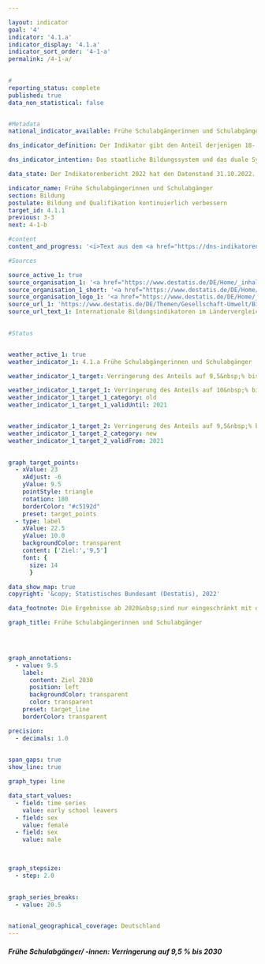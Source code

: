 ```yaml
---

layout: indicator    
goal: '4'    
indicator: '4.1.a'    
indicator_display: '4.1.a'    
indicator_sort_order: '4-1-a'    
permalink: /4-1-a/    
    

#
reporting_status: complete    
published: true    
data_non_statistical: false    


#Metadata    
national_indicator_available: Frühe Schulabgängerinnen und Schulabgänger    

dns_indicator_definition: Der Indikator gibt den Anteil derjenigen 18- bis 24-Jährigen an allen Personen derselben Altersgruppe an, die weder über eine Hochschulzugangsberechtigung wie Abitur oder die Fachhochschulreife noch über eine abgeschlossene Berufsausbildung verfügen und die derzeit nicht an Aus- und Weiterbildungsmaßnahmen teilnehmen.    

dns_indicator_intention: Das staatliche Bildungssystem und das duale System der Berufsausbildung sind die Eckpfeiler einer zukunftsorientierten Qualifikation für junge Menschen in Deutschland. Fehlende Schul- und Berufsabschlüsse bedeuten ein erhöhtes Armutsrisiko und eine daraus resultierende stärkere Belastung der Sozialsysteme. Für das Jahr 2030&nbsp;ist das Ziel, diesen Anteil auf 9,5&nbsp;% zu senken.    

data_state: Der Indikatorenbericht 2022 hat den Datenstand 31.10.2022. Die Daten auf dieser Plattform werden regelmäßig aktualisiert, sodass online aktuellere Daten verfügbar sein können als im <a href="https://dns-indikatoren.de/assets/publications/reports/de/2022.pdf">Indikatorenbericht 2022</a> veröffentlicht.    

indicator_name: Frühe Schulabgängerinnen und Schulabgänger    
section: Bildung    
postulate: Bildung und Qualifikation kontinuierlich verbessern    
target_id: 4.1.1    
previous: 3-3    
next: 4-1-b    

#content     
content_and_progress: '<i>Text aus dem <a href="https://dns-indikatoren.de/assets/publications/reports/de/2022.pdf">Indikatorenbericht 2022&nbsp;</a></i><br><br>Hinter dem Begriff „frühe Schulabgängerinnen und -abgänger“ verbergen sich nicht die jungen „Überfliegerinnen und Überflieger“, die vor Ende der Regelschulzeit einen Schulabschluss erlangen. Auch ist der Begriff nicht mit Schulabbrecherinnen <abbr title="beziehungsweise">bzw.</abbr> -abbrechern zu verwechseln. Vielmehr handelt es sich hierbei um Personen im Alter zwischen 18&nbsp;und 24&nbsp;Jahren, die weder über eine Hochschulzugangsberechtigung wie Abitur oder die Fachhochschulreife noch über eine abgeschlossene Berufsausbildung verfügen und die derzeit nicht an Aus- und Weiterbildungsmaßnahmen teilnehmen. Das bedeutet, dass auch junge Menschen, die beispielsweise die Haupt- oder die Realschule erfolgreich abgeschlossen haben, sich aber nicht mehr im Bildungsprozess befinden, als frühe Schulabgängerinnen <abbr title="beziehungsweise">bzw.</abbr> -abgänger gezählt werden.<br><br>Die Angaben stammen aus dem Mikrozensus, dessen jährliche Stichprobenerhebung 1&nbsp;% der Bevölkerung in Deutschland umfasst. Aus dem Indikator lässt sich nicht ableiten, wann und welche Art von Bildungseinrichtung die Personen zuletzt besucht haben. Ergänzende Informationen bietet die jährliche Schulstatistik, eine koordinierte Länderstatistik, die vom Statistischen Bundesamt veröffentlicht wird.<br><br>Im Jahr 2019&nbsp;lag der Wert des Indikators bei 10,3&nbsp;%. Dies entspricht insgesamt 625&nbsp;000&nbsp;jungen Menschen ohne Abschluss des Sekundarbereichs II, die sich nicht oder nicht mehr in (Aus-) Bildung oder Weiterbildung befanden. Der Wert des Indikators stieg ab 2014&nbsp;(9,5&nbsp;%) leicht an und entwickelte sich damit entgegen der gewünschten Richtung. Bei einer Fortsetzung des derzeitigen Trends würde das Ziel von 9,5&nbsp;% für das Jahr 2030&nbsp;nicht erreicht werden.<br><br>Bei den geschlechtsspezifischen Quoten für den Indikator gab es zwischen 1999&nbsp;und 2005&nbsp;keine systematischen Unterschiede zwischen Frauen und Männern. Seit 2006&nbsp;ist die Quote für Frauen niedriger als die für Männer. So lag der Wert für Frauen im Jahr 2019&nbsp;bei 8,7&nbsp;% und für Männer bei 11,8&nbsp;%.<br><br>Laut Schulstatistik haben 2019&nbsp;insgesamt rund 53&nbsp;000&nbsp;junge Menschen (7,0&nbsp;% der gleichaltrigen Wohnbevölkerung) die Schule ohne einen Hauptschulabschluss verlassen. Dies entspricht im Vergleich zu 1999&nbsp;einem Rückgang um knapp ein Drittel. Auch hier ist der Anteil bei jungen Frauen nach wie vor deutlich geringer (5,0&nbsp;%) als bei jungen Männern (9,0&nbsp;%).<br><br>Dagegen erreichten im Jahr 2019&nbsp;17,4&nbsp;% (132&nbsp;429) der gleichaltrigen Wohnbevölkerung einen Hauptschulabschluss, 44,5&nbsp;% (337&nbsp;578) einen mittleren Abschluss, 32,1&nbsp;% (277&nbsp;308) die allgemeine Hochschulreife und 0,1&nbsp;% (624) die Fachhochschulreife. Im Zeitverlauf seit 1999&nbsp;zeigen sich bei zwei Abschlussarten besonders starke Veränderungen. So nahm der Anteil der Personen mit Hauptschulabschluss um 8,7&nbsp;Prozentpunkte ab, während der Anteil der Personen mit allgemeiner Hochschulreife um 7,4&nbsp;Prozentpunkte anstieg (jeweils bezogen auf die gleichaltrige Bevölkerung).'    

#Sources    

source_active_1: true
source_organisation_1: '<a href="https://www.destatis.de/DE/Home/_inhalt.html">Statistisches Bundesamt</a>'
source_organisation_1_short: '<a href="https://www.destatis.de/DE/Home/_inhalt.html">Statistisches Bundesamt</a>'
source_organisation_logo_1: '<a href="https://www.destatis.de/DE/Home/_inhalt.html"><img src="https://dnsUpgradeEnvironment.github.io/dns-indicators/public/OrgImgDe/destatis.png" alt="Statistisches Bundesamt" title=" Klicken Sie hier um zur Homepage der Organisation Statistisches Bundesamt zu gelangen." style="height:60px; width:148px; border: transparent"/></a>'
source_url_1: 'https://www.destatis.de/DE/Themen/Gesellschaft-Umwelt/Bildung-Forschung-Kultur/Bildungsstand/_inhalt.html#sprg233662'
source_url_text_1: Internationale Bildungsindikatoren im Ländervergleich
    

#Status    


weather_active_1: true
weather_indicator_1: 4.1.a Frühe Schulabgängerinnen und Schulabgänger

weather_indicator_1_target: Verringerung des Anteils auf 9,5&nbsp;% bis 2030

weather_indicator_1_target_1: Verringerung des Anteils auf 10&nbsp;% bis 2020
weather_indicator_1_target_1_category: old
weather_indicator_1_target_1_validUntil: 2021


weather_indicator_1_target_2: Verringerung des Anteils auf 9,5&nbsp;% bis 2030
weather_indicator_1_target_2_category: new
weather_indicator_1_target_2_validFrom: 2021
    

graph_target_points:
  - xValue: 23
    xAdjust: -6
    yValue: 9.5
    pointStyle: triangle
    rotation: 180
    borderColor: "#c5192d"
    preset: target_points
  - type: label
    xValue: 22.5
    yValue: 10.0
    backgroundColor: transparent
    content: ['Ziel:','9,5']
    font: {
      size: 14
      }    

data_show_map: true    
copyright: '&copy; Statistisches Bundesamt (Destatis), 2022'    

data_footnote: Die Ergebnisse ab 2020&nbsp;sind nur eingeschränkt mit den Vorjahren vergleichbar.    

graph_title: Frühe Schulabgängerinnen und Schulabgänger    

    


graph_annotations:
  - value: 9.5
    label:
      content: Ziel 2030
      position: left
      backgroundColor: transparent
      color: transparent
    preset: target_line
    borderColor: transparent    

precision: 
  - decimals: 1.0
        

span_gaps: true    
show_line: true    

graph_type: line    

data_start_values: 
  - field: time series
    value: early school leavers
  - field: sex
    value: female
  - field: sex
    value: male    

    

graph_stepsize: 
  - step: 2.0
        

graph_series_breaks: 
  - value: 20.5
                

national_geographical_coverage: Deutschland    
---
```



<div>
  <div class="my-header">
    <h5>Frühe Schulabgänger/ -innen: Verringerung auf 9,5&nbsp;% bis 2030
    </h5>
  </div>
</div>
<div class="my-header-note">
</div>